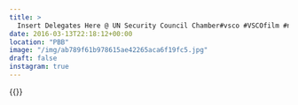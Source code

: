```yaml
---
title: >
  Insert Delegates Here @ UN Security Council Chamber#vsco #VSCOfilm #nyc
date: 2016-03-13T22:18:12+00:00
location: "PBB"
image: "/img/ab789f61b978615ae42265aca6f19fc5.jpg"
draft: false
instagram: true
---
```


{{<photo src="/img/ab789f61b978615ae42265aca6f19fc5.jpg">}}
